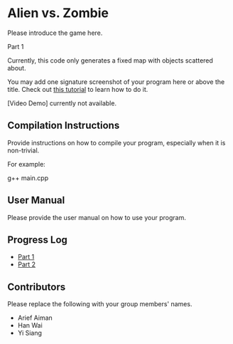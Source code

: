 # Alien vs. Zombie

Please introduce the game here.

Part 1

Currently, this code only generates a fixed map with objects scattered about. 

You may add one signature screenshot of your program here or above the title. Check out [this tutorial](https://www.digitalocean.com/community/tutorials/markdown-markdown-images) to learn how to do it.

[Video Demo] currently not available.

## Compilation Instructions

Provide instructions on how to compile your program, especially when it is non-trivial.

For example:

g++ main.cpp 

## User Manual

Please provide the user manual on how to use your program.

## Progress Log

- [Part 1](PART1.md)
- [Part 2](PART2.md)

## Contributors

Please replace the following with your group members' names. 

- Arief Aiman
- Han Wai
- Yi Siang

